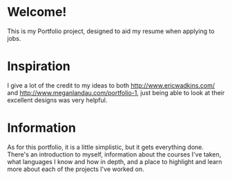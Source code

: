 # Welcome!
This is my Portfolio project, designed to aid my resume when applying to jobs. 
# Inspiration
I give a lot of the credit to my ideas to both http://www.ericwadkins.com/ and http://www.meganlandau.com/portfolio-1, just being able to look at their excellent designs was very helpful. 
# Information
As for this portfolio, it is a little simplistic, but it gets everything done. There's an introduction to myself, information about the courses I've taken, what languages I know and how in depth, and a place to highlight and learn more about each of the projects I've worked on. 
